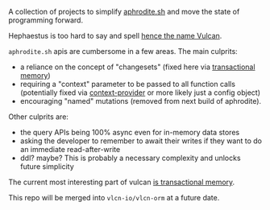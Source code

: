 A collection of projects to simplify [aphrodite.sh](https://aphrodite.sh) and move the state of programming forward.

Hephaestus is too hard to say and spell [hence the name Vulcan](https://en.wikipedia.org/wiki/Hephaestus#:~:text=Hephaestus%27s%20Roman%20counterpart%20is%20Vulcan).

`aphrodite.sh` apis are cumbersome in a few areas. The main culprits:
- a reliance on the concept of "changesets" (fixed here via [transactional memory](https://github.com/aphrodite-sh/vulcan/tree/main/ts/packages/value/README.md))
- requiring a "context" parameter to be passed to all function calls (potentially fixed via [context-provider](https://github.com/aphrodite-sh/vulcan/tree/main/ts/packages/context-provider) or more likely just a config object)
- encouraging "named" mutations (removed from next build of aphrodite).

Other culprits are:

- the query APIs being 100% async even for in-memory data stores
- asking the developer to remember to await their writes if they want to do an immediate read-after-write
- ddl? maybe? This is probably a necessary complexity and unlocks future simplicity

The current most interesting part of vulcan [is transactional memory](https://github.com/aphrodite-sh/vulcan/tree/main/ts/packages/value/README.md).


This repo will be merged into `vlcn-io/vlcn-orm` at a future date.
